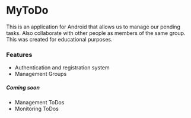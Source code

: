 # MyToDo
This is an application for Android that allows us to manage our pending tasks. 
Also collaborate with other people as members of the same group.
This was created for educational purposes. 

### Features
* Authentication and registration system
* Management Groups
##### Coming soon
* Management ToDos
* Monitoring ToDos
